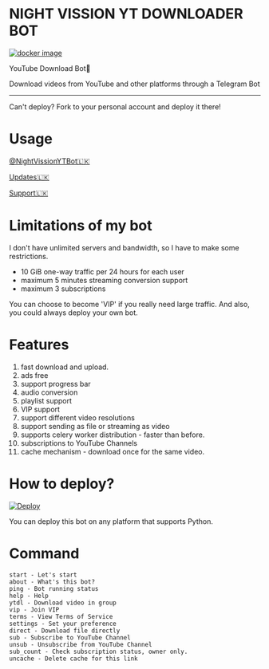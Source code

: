 # NIGHT VISSION YT DOWNLOADER BOT

[![docker image](https://telegra.ph/file/058694bd18d9e6367a435.jpg)](https://github.com/tgbot-collection/ytdlbot/actions/workflows/builder.yaml)

YouTube Download Bot🚀

Download videos from YouTube and other platforms through a Telegram Bot

-----

Can't deploy? Fork to your personal account and deploy it there!

# Usage

[@NightVissionYTBot🇱🇰](https://t.me/NightVissionYTBot)

[Updates🇱🇰](https://t.me/NightVission)

[Support🇱🇰](https://t.me/NightVissionSupport)

# Limitations of my bot

I don't have unlimited servers and bandwidth, so I have to make some restrictions.

* 10 GiB one-way traffic per 24 hours for each user
* maximum 5 minutes streaming conversion support
* maximum 3 subscriptions

You can choose to become 'VIP' if you really need large traffic. And also, you could always deploy your own bot.

# Features

1. fast download and upload.
2. ads free
3. support progress bar
4. audio conversion
5. playlist support
6. VIP support
7. support different video resolutions
8. support sending as file or streaming as video
9. supports celery worker distribution - faster than before.
10. subscriptions to YouTube Channels
11. cache mechanism - download once for the same video.


# How to deploy?
[![Deploy](https://www.herokucdn.com/deploy/button.svg)](https://dashboard.heroku.com/new?template=https%3A%2F%2Fgithub.com%2FCaptainamarica%2FNightvission-YtDownloadBot)

You can deploy this bot on any platform that supports Python.


# Command

```
start - Let's start
about - What's this bot?
ping - Bot running status
help - Help
ytdl - Download video in group
vip - Join VIP
terms - View Terms of Service
settings - Set your preference
direct - Download file directly
sub - Subscribe to YouTube Channel
unsub - Unsubscribe from YouTube Channel
sub_count - Check subscription status, owner only.
uncache - Delete cache for this link

